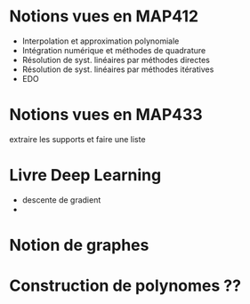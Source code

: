 Notions vues en MAP412
======================

- Interpolation et approximation polynomiale
- Intégration numérique et méthodes de quadrature
- Résolution de syst. linéaires par méthodes directes
- Résolution de syst. linéaires par méthodes itératives
- EDO

Notions vues en MAP433
======================

extraire les supports et faire une liste

Livre Deep Learning
===================

- descente de gradient
-

Notion de graphes
=================

Construction de polynomes ??
============================


